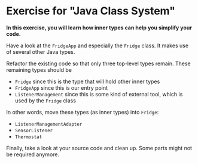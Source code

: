# Exercise for "Java Class System"

**In this exercise, you will learn how inner types can help you simplify your code.**

Have a look at the `FridgeApp` and especially the `Fridge` class. It makes use of several other Java types.

Refactor the existing code so that only three top-level types remain. These remaining types should be

- `Fridge` since this is the type that will hold other inner types
- `FridgeApp` since this is our entry point
- `ListenerManagement` since this is some kind of external tool, which is used by the `Fridge` class

In other words, move these types (as inner types) into `Fridge`:

- `ListenerManagementAdapter`
- `SensorListener`
- `Thermostat`

Finally, take a look at your source code and clean up. Some parts might not be required anymore.
